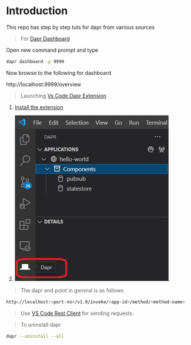 # Introduction 

This repo has step by step tuts for dapr from various sources

>For [Dapr Dashboard](https://docs.dapr.io/reference/cli/dapr-dashboard/)

Open new command prompt and type
```sh
dapr dashboard -p 9999
```

Now browse to the following for dashboard

http://localhost:9999/overview



>Launching [Vs Code Dapr Extension](https://docs.dapr.io/developing-applications/ides/vscode/vscode-dapr-extension/)

1. [Install the extension](https://marketplace.visualstudio.com/items?itemName=ms-azuretools.vscode-dapr)

2. ![Dapr Extension for Visual Studio Code](src/images/VsCodeDaprExtension.jpg "Dapr Extension for Visual Studio Code").

>The dapr end point in general is as follows

```sh
http://localhost:<port-no>/v1.0/invoke/<app-id>/method/<method-name>
```

> Use [VS Code Rest Client](https://marketplace.visualstudio.com/items?itemName=humao.rest-client) for sending requests.

> To uninstall dapr
```sh
dapr --uninstall --all
```